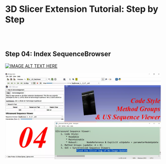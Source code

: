 # <a href="https://github.com/SenonETS/3DSlicerTutorial_ExtensionModuleDevelopment/" style="text-decoration:none">3D Slicer Extension Tutorial: Step by Step</a>

</br>
</br>

## <a href="./" style="text-decoration:none">Step 04: Index SequenceBrowser</a>

[![IMAGE ALT TEXT HERE](https://img.youtube.com/vi/f_gsm0GJ4_8/0.jpg)](https://www.youtube.com/watch?v=f_gsm0GJ4_8&list=PLTuWbByD80TORd1R-J7j7nVQ9fot3C2fK)



<img src="sl_04__Summary.png" alt="isolated" width="1080"/>
